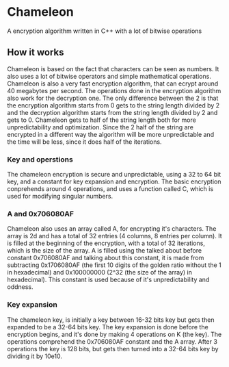 # Chameleon
A encryption algorithm written in C++ with a lot of bitwise operations

## How it works
Chameleon is based on the fact that characters can be seen as numbers. It also uses a lot of bitwise operators and simple mathematical operations.
Chameleon is also a very fast encryption algorithm, that can ecrypt around 40 megabytes per second.
The operations done in the encryption algorithm also work for the decryption one. The only difference between the 2 is that the encryption algorithm
starts from 0 gets to the string length divided by 2 and the decryption algorithm starts from the string length divided by 2 and gets to 0.
Chameleon gets to half of the string length both for more unpredictability and optimization. Since the 2 half of the string are encrypted in a different way
the algorithm will be more unpredictable and the time will be less, since it does half of the iterations.

### Key and operstions
The chameleon encryption is secure and unpredictable, using a 32 to 64 bit key, and a constant for key expansion and encryption.
The basic encryption conprehends around 4 operations, and uses a function called C, which is used for modifying singular numbers. 

### A and 0x706080AF
Chameleon also uses an array called A, for encrypting it's characters. The array is 2d and has a total of 32 entries (4 columns, 8 entries per column).
It is filled at the beginning of the encryption, with a total of 32 iterations, which is the size of the array.
A is filled using the talked about before constant 0x706080AF and talking about this constant, it is made from subtracting 0x1706080AF (the first 10 digits
of the golden ratio without the 1 in hexadecimal) and 0x100000000 (2^32 (the size of the array) in hexadecimal).
This constant is used because of it's unpredictability and oddness.

### Key expansion
The chameleon key, is initially a key between 16-32 bits key but gets then expanded to be a 32-64 bits key.
The key expansion is done before the encryption begins, and it's done by making 4 operations on K (the key).
The operations comprehend the 0x706080AF constant and the A array.
After 3 operations the key is 128 bits, but gets then turned into a 32-64 bits key by dividing it by 10e10.
